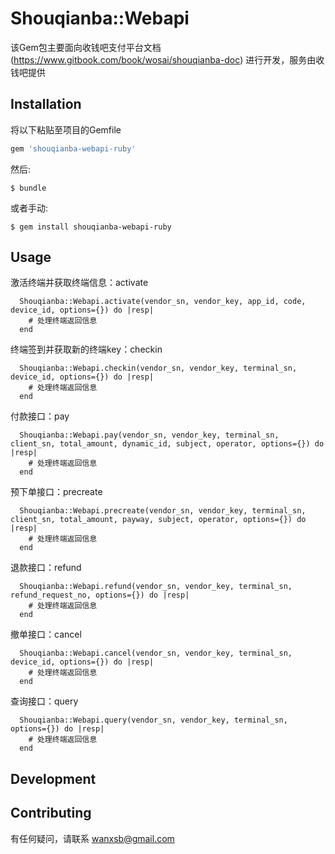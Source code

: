 # Shouqianba::Webapi

该Gem包主要面向收钱吧支付平台文档(https://www.gitbook.com/book/wosai/shouqianba-doc) 进行开发，服务由收钱吧提供

## Installation

将以下粘贴至项目的Gemfile

```ruby
gem 'shouqianba-webapi-ruby'
```

然后:

    $ bundle

或者手动:

    $ gem install shouqianba-webapi-ruby

## Usage

激活终端并获取终端信息：activate
```
  Shouqianba::Webapi.activate(vendor_sn, vendor_key, app_id, code, device_id, options={}) do |resp|
    # 处理终端返回信息
  end
```

终端签到并获取新的终端key：checkin
```
  Shouqianba::Webapi.checkin(vendor_sn, vendor_key, terminal_sn, device_id, options={}) do |resp|
    # 处理终端返回信息
  end
```

付款接口：pay
```
  Shouqianba::Webapi.pay(vendor_sn, vendor_key, terminal_sn, client_sn, total_amount, dynamic_id, subject, operator, options={}) do |resp|
    # 处理终端返回信息
  end
```

预下单接口：precreate
```
  Shouqianba::Webapi.precreate(vendor_sn, vendor_key, terminal_sn, client_sn, total_amount, payway, subject, operator, options={}) do |resp|
    # 处理终端返回信息
  end
```

退款接口：refund
```
  Shouqianba::Webapi.refund(vendor_sn, vendor_key, terminal_sn, refund_request_no, options={}) do |resp|
    # 处理终端返回信息
  end
```

撤单接口：cancel
```
  Shouqianba::Webapi.cancel(vendor_sn, vendor_key, terminal_sn, device_id, options={}) do |resp|
    # 处理终端返回信息
  end
```

查询接口：query
```
  Shouqianba::Webapi.query(vendor_sn, vendor_key, terminal_sn, options={}) do |resp|
    # 处理终端返回信息
  end
```

## Development



## Contributing

有任何疑问，请联系 wanxsb@gmail.com